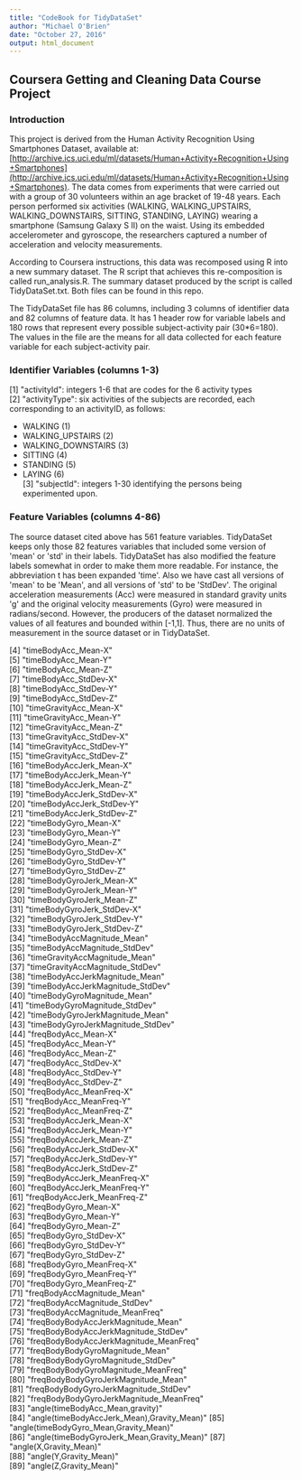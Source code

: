 ```yaml
---
title: "CodeBook for TidyDataSet"
author: "Michael O'Brien"
date: "October 27, 2016"
output: html_document
---
```

## Coursera Getting and Cleaning Data Course Project

### Introduction
This project is derived from the Human Activity Recognition Using Smartphones Dataset, available at: [http://archive.ics.uci.edu/ml/datasets/Human+Activity+Recognition+Using+Smartphones](http://archive.ics.uci.edu/ml/datasets/Human+Activity+Recognition+Using+Smartphones).
The data comes from experiments that were carried out with a group of 30 volunteers within an age bracket of 19-48 years. Each person performed six activities (WALKING, WALKING_UPSTAIRS, WALKING_DOWNSTAIRS, SITTING, STANDING, LAYING) wearing a smartphone (Samsung Galaxy S II) on the waist. Using its embedded accelerometer and gyroscope, the researchers captured a number of acceleration and velocity measurements.

According to Coursera instructions, this data was recomposed using R into a new summary dataset. The R script that achieves this re-composition is called run_analysis.R. The summary dataset produced by the script is called TidyDataSet.txt. Both files can be found in this repo.

The TidyDataSet file has 86 columns, including 3 columns of identifier data and 82 columns of feature data. It has 1 header row for variable labels and 180 rows that represent every possible subject-activity pair (30*6=180). The values in the file are the means for all data collected for each feature variable for each subject-activity pair. 

### Identifier Variables (columns 1-3)
 [1] "activityId": integers 1-6 that are codes for the 6 activity types                                  
 [2] "activityType": six activities of the subjects are recorded, each corresponding to an activityID, as follows:  
* WALKING (1)  
* WALKING_UPSTAIRS (2)    
* WALKING_DOWNSTAIRS (3)    
* SITTING (4)    
* STANDING (5)   
* LAYING (6)    
 [3] "subjectId": integers 1-30 identifying the persons being experimented upon.  
 
### Feature Variables (columns 4-86)
The source dataset cited above has 561 feature variables. TidyDataSet keeps only those 82 features variables that included some version of 'mean' or 'std' in their labels. TidyDataSet has also modified the feature labels somewhat in order to make them more readable. For instance, the abbreviation t has been expanded 'time'. Also we have cast all versions of 'mean' to be 'Mean', and all versions of 'std' to be 'StdDev'. The original acceleration measurements (Acc) were measured in standard gravity units 'g' and the original velocity measurements (Gyro) were measured in radians/second. However, the producers of the dataset normalized the values of all features and bounded within [-1,1]. Thus, there are no units of measurement in the source dataset or in TidyDataSet.

 [4] "timeBodyAcc_Mean-X"                       
 [5] "timeBodyAcc_Mean-Y"                       
 [6] "timeBodyAcc_Mean-Z"                       
 [7] "timeBodyAcc_StdDev-X"                     
 [8] "timeBodyAcc_StdDev-Y"                     
 [9] "timeBodyAcc_StdDev-Z"                     
[10] "timeGravityAcc_Mean-X"                    
[11] "timeGravityAcc_Mean-Y"                    
[12] "timeGravityAcc_Mean-Z"                    
[13] "timeGravityAcc_StdDev-X"                  
[14] "timeGravityAcc_StdDev-Y"                  
[15] "timeGravityAcc_StdDev-Z"                  
[16] "timeBodyAccJerk_Mean-X"                   
[17] "timeBodyAccJerk_Mean-Y"                   
[18] "timeBodyAccJerk_Mean-Z"                   
[19] "timeBodyAccJerk_StdDev-X"                 
[20] "timeBodyAccJerk_StdDev-Y"                 
[21] "timeBodyAccJerk_StdDev-Z"                 
[22] "timeBodyGyro_Mean-X"                      
[23] "timeBodyGyro_Mean-Y"                      
[24] "timeBodyGyro_Mean-Z"                      
[25] "timeBodyGyro_StdDev-X"                    
[26] "timeBodyGyro_StdDev-Y"                    
[27] "timeBodyGyro_StdDev-Z"                    
[28] "timeBodyGyroJerk_Mean-X"                  
[29] "timeBodyGyroJerk_Mean-Y"                  
[30] "timeBodyGyroJerk_Mean-Z"                  
[31] "timeBodyGyroJerk_StdDev-X"                
[32] "timeBodyGyroJerk_StdDev-Y"                
[33] "timeBodyGyroJerk_StdDev-Z"                
[34] "timeBodyAccMagnitude_Mean"                
[35] "timeBodyAccMagnitude_StdDev"              
[36] "timeGravityAccMagnitude_Mean"             
[37] "timeGravityAccMagnitude_StdDev"           
[38] "timeBodyAccJerkMagnitude_Mean"            
[39] "timeBodyAccJerkMagnitude_StdDev"          
[40] "timeBodyGyroMagnitude_Mean"               
[41] "timeBodyGyroMagnitude_StdDev"             
[42] "timeBodyGyroJerkMagnitude_Mean"           
[43] "timeBodyGyroJerkMagnitude_StdDev"         
[44] "freqBodyAcc_Mean-X"                       
[45] "freqBodyAcc_Mean-Y"                       
[46] "freqBodyAcc_Mean-Z"                       
[47] "freqBodyAcc_StdDev-X"                     
[48] "freqBodyAcc_StdDev-Y"                     
[49] "freqBodyAcc_StdDev-Z"                     
[50] "freqBodyAcc_MeanFreq-X"                   
[51] "freqBodyAcc_MeanFreq-Y"                   
[52] "freqBodyAcc_MeanFreq-Z"                   
[53] "freqBodyAccJerk_Mean-X"                   
[54] "freqBodyAccJerk_Mean-Y"                   
[55] "freqBodyAccJerk_Mean-Z"                   
[56] "freqBodyAccJerk_StdDev-X"                 
[57] "freqBodyAccJerk_StdDev-Y"                 
[58] "freqBodyAccJerk_StdDev-Z"                 
[59] "freqBodyAccJerk_MeanFreq-X"               
[60] "freqBodyAccJerk_MeanFreq-Y"               
[61] "freqBodyAccJerk_MeanFreq-Z"               
[62] "freqBodyGyro_Mean-X"                      
[63] "freqBodyGyro_Mean-Y"                      
[64] "freqBodyGyro_Mean-Z"                      
[65] "freqBodyGyro_StdDev-X"                    
[66] "freqBodyGyro_StdDev-Y"                    
[67] "freqBodyGyro_StdDev-Z"                    
[68] "freqBodyGyro_MeanFreq-X"                  
[69] "freqBodyGyro_MeanFreq-Y"                  
[70] "freqBodyGyro_MeanFreq-Z"                  
[71] "freqBodyAccMagnitude_Mean"                
[72] "freqBodyAccMagnitude_StdDev"              
[73] "freqBodyAccMagnitude_MeanFreq"            
[74] "freqBodyBodyAccJerkMagnitude_Mean"        
[75] "freqBodyBodyAccJerkMagnitude_StdDev"      
[76] "freqBodyBodyAccJerkMagnitude_MeanFreq"    
[77] "freqBodyBodyGyroMagnitude_Mean"           
[78] "freqBodyBodyGyroMagnitude_StdDev"         
[79] "freqBodyBodyGyroMagnitude_MeanFreq"       
[80] "freqBodyBodyGyroJerkMagnitude_Mean"       
[81] "freqBodyBodyGyroJerkMagnitude_StdDev"     
[82] "freqBodyBodyGyroJerkMagnitude_MeanFreq"   
[83] "angle(timeBodyAcc_Mean,gravity)"          
[84] "angle(timeBodyAccJerk_Mean),Gravity_Mean)"
[85] "angle(timeBodyGyro_Mean,Gravity_Mean)"    
[86] "angle(timeBodyGyroJerk_Mean,Gravity_Mean)"
[87] "angle(X,Gravity_Mean)"                    
[88] "angle(Y,Gravity_Mean)"                    
[89] "angle(Z,Gravity_Mean)"  







